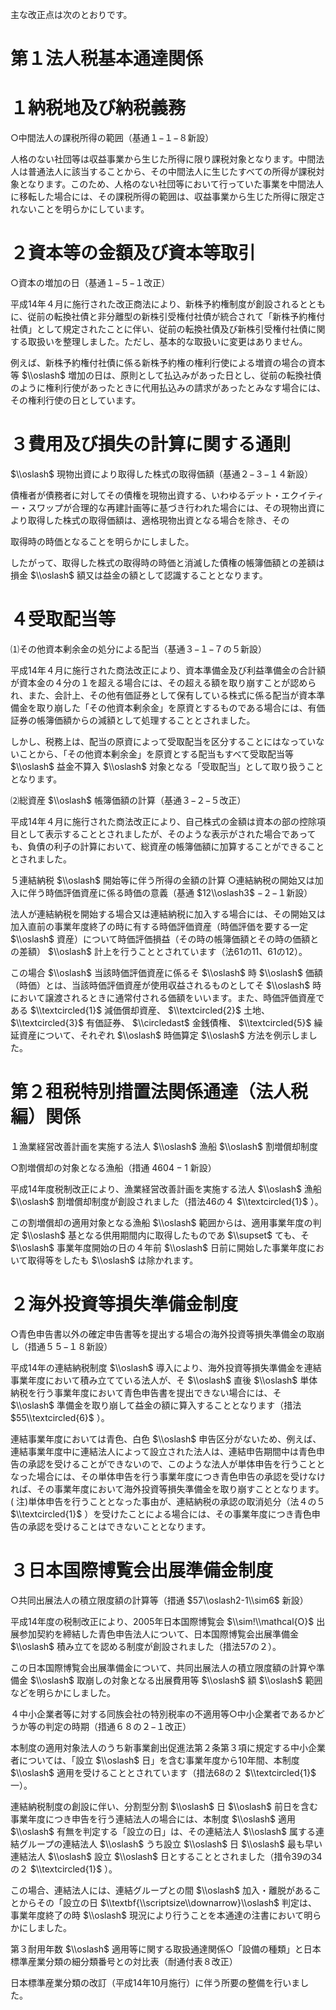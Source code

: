 主な改正点は次のとおりです。

# 第１法人税基本通達関係

# １納税地及び納税義務

○中間法人の課税所得の範囲（基通１−１−８新設）

人格のない社団等は収益事業から生じた所得に限り課税対象となります。中間法人は普通法人に該当することから、その中間法人に生じたすべての所得が課税対象となります。このため、人格のない社団等において行っていた事業を中間法人に移転した場合には、その課税所得の範囲は、収益事業から生じた所得に限定されないことを明らかにしています。

# ２資本等の金額及び資本等取引

○資本の増加の日（基通１−５−１改正）

平成14年４月に施行された改正商法により、新株予約権制度が創設されるとともに、従前の転換社債と非分離型の新株引受権付社債が統合されて「新株予約権付社債」として規定されたことに伴い、従前の転換社債及び新株引受権付社債に関する取扱いを整理しました。ただし、基本的な取扱いに変更はありません。

例えば、新株予約権付社債に係る新株予約権の権利行使による増資の場合の資本等 $\\oslash$ 増加の日は、原則として払込みがあった日とし、従前の転換社債のように権利行使があったときに代用払込みの請求があったとみなす場合には、その権利行使の日としています。

# ３費用及び損失の計算に関する通則

$\\oslash$ 現物出資により取得した株式の取得価額（基通２−３−１４新設）

債権者が債務者に対してその債権を現物出資する、いわゆるデット・エクイティー・スワップが合理的な再建計画等に基づき行われた場合には、その現物出資により取得した株式の取得価額は、適格現物出資となる場合を除き、その

取得時の時価となることを明らかにしました。

したがって、取得した株式の取得時の時価と消滅した債権の帳簿価額との差額は損金 $\\oslash$ 額又は益金の額として認識することとなります。

# ４受取配当等

⑴その他資本剰余金の処分による配当（基通３−１−７の５新設）

平成14年４月に施行された商法改正により、資本準備金及び利益準備金の合計額が資本金の４分の１を超える場合には、その超える額を取り崩すことが認められ、また、会計上、その他有価証券として保有している株式に係る配当が資本準備金を取り崩した「その他資本剰余金」を原資とするものである場合には、有価証券の帳簿価額からの減額として処理することとされました。

しかし、税務上は、配当の原資によって受取配当を区分することにはなっていないことから、「その他資本剰余金」を原資とする配当もすべて受取配当等 $\\oslash$ 益金不算入 $\\oslash$ 対象となる「受取配当」として取り扱うこととなります。

⑵総資産 $\\oslash$ 帳簿価額の計算（基通３−２−５改正）

平成14年４月に施行された商法改正により、自己株式の金額は資本の部の控除項目として表示することとされましたが、そのような表示がされた場合であっても、負債の利子の計算において、総資産の帳簿価額に加算することができることとされました。

５連結納税 $\\oslash$ 開始等に伴う所得の金額の計算 ○連結納税の開始又は加入に伴う時価評価資産に係る時価の意義（基通 $12\\oslash3$ −２−１新設）

法人が連結納税を開始する場合又は連結納税に加入する場合には、その開始又は加入直前の事業年度終了の時に有する時価評価資産（時価評価を要する一定 $\\oslash$ 資産）について時価評価損益（その時の帳簿価額とその時の価額との差額） $\\oslash$ 計上を行うこととされています（法61の11、61の12）。

この場合 $\\oslash$ 当該時価評価資産に係るそ $\\oslash$ 時 $\\oslash$ 価額（時価）とは、当該時価評価資産が使用収益されるものとしてそ $\\oslash$ 時において譲渡されるときに通常付される価額をいいます。また、時価評価資産である $\\textcircled{1}$ 減価償却資産、 $\\textcircled{2}$ 土地、 $\\textcircled{3}$ 有価証券、 $\\circledast$ 金銭債権、 $\\textcircled{5}$ 繰延資産について、それぞれ $\\oslash$ 時価算定 $\\oslash$ 方法を例示しました。

# 第２租税特別措置法関係通達（法人税編）関係

１漁業経営改善計画を実施する法人 $\\oslash$ 漁船 $\\oslash$ 割増償却制度

○割増償却の対象となる漁船（措通 $4604-1$ 新設）

平成14年度税制改正により、漁業経営改善計画を実施する法人 $\\oslash$ 漁船 $\\oslash$ 割増償却制度が創設されました（措法46の４ $\\textcircled{1}$ ）。

この割増償却の適用対象となる漁船 $\\oslash$ 範囲からは、適用事業年度の判定 $\\oslash$ 基となる供用期間内に取得したものであ $\\supset$ ても、そ $\\oslash$ 事業年度開始の日の４年前 $\\oslash$ 日前に開始した事業年度において取得等をしたも $\\oslash$ は除かれます。

# ２海外投資等損失準備金制度

○青色申告書以外の確定申告書等を提出する場合の海外投資等損失準備金の取崩し（措通５５−１８新設）

平成14年の連結納税制度 $\\oslash$ 導入により、海外投資等損失準備金を連結事業年度において積み立てている法人が、そ $\\oslash$ 直後 $\\oslash$ 単体納税を行う事業年度において青色申告書を提出できない場合には、そ $\\oslash$ 準備金を取り崩して益金の額に算入することとなります（措法 $55\\textcircled{6}$ ）。

連結事業年度においては青色、白色 $\\oslash$ 申告区分がないため、例えば、連結事業年度中に連結法人によって設立された法人は、連結申告期間中は青色申告の承認を受けることができないので、このような法人が単体申告を行うこととなった場合には、その単体申告を行う事業年度につき青色申告の承認を受けなければ、その事業年度において海外投資等損失準備金を取り崩すこととなります。( 注)単体申告を行うこととなった事由が、連結納税の承認の取消処分（法４の５ $\\textcircled{1}$ ）を受けたことによる場合には、その事業年度につき青色申告の承認を受けることはできないこととなります。

# ３日本国際博覧会出展準備金制度

○共同出展法人の積立限度額の計算等（措通 $57\\oslash2-1\\sim6$ 新設）

平成14年度の税制改正により、2005年日本国際博覧会 $\\sim!\\mathcal{O}$ 出展参加契約を締結した青色申告法人について、日本国際博覧会出展準備金 $\\oslash$ 積み立てを認める制度が創設されました（措法57の２）。

この日本国際博覧会出展準備金について、共同出展法人の積立限度額の計算や準備金 $\\oslash$ 取崩しの対象となる出展費用等 $\\oslash$ 額 $\\oslash$ 範囲などを明らかにしました。

４中小企業者等に対する同族会社の特別税率の不適用等○中小企業者であるかどうか等の判定の時期（措通６８の２−１改正）

本制度の適用対象法人のうち新事業創出促進法第２条第３項に規定する中小企業者については、「設立 $\\oslash$ 日」を含む事業年度から10年間、本制度 $\\oslash$ 適用を受けることとされています（措法68の２ $\\textcircled{1}$ 一）。

連結納税制度の創設に伴い、分割型分割 $\\oslash$ 日 $\\oslash$ 前日を含む事業年度につき申告を行う連結法人の場合には、本制度 $\\oslash$ 適用 $\\oslash$ 有無を判定する「設立の日」は、その連結法人 $\\oslash$ 属する連結グループの連結法人 $\\oslash$ うち設立 $\\oslash$ 日 $\\oslash$ 最も早い連結法人 $\\oslash$ 設立 $\\oslash$ 日とすることとされました（措令39の34の２ $\\textcircled{1}$ ）。

この場合、連結法人には、連結グループとの間 $\\oslash$ 加入・離脱があることからその「設立の日 $\\textbf{\\scriptsize\\downarrow}\\oslash$ 判定は、事業年度終了の時 $\\oslash$ 現況により行うことを本通達の注書において明らかにしました。

第３耐用年数 $\\oslash$ 適用等に関する取扱通達関係○「設備の種類」と日本標準産業分類の細分類番号との対比表（耐通付表８改正）

日本標準産業分類の改訂（平成14年10月施行）に伴う所要の整備を行いました。